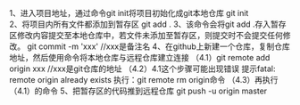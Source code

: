 1、进入项目地址，通过命令git init将项目初始化成git本地仓库
git init  
2、将项目内所有文件都添加到暂存区
git add .
3、该命令会将git add .存入暂存区修改内容提交至本地仓库中，若文件未添加至暂存区，则提交时不会提交任何修改。
git commit -m 'xxx'   //xxx是备注名
4、在github上新建一个仓库，复制仓库地址，然后使用命令将本地仓库与远程仓库建立连接
（4.1）git remote add origin  xxx       //xxx是git仓库的地址
（4.2）4.1这个步骤可能出现错误 提示fatal: remote origin already exists
执行：git remote rm origin命令
（4.3）再执行（4.1）的命令
5、把暂存区的代码推到远程仓库
git push -u origin master
